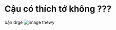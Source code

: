 # Cậu có thích tớ không ???
bận 
drge
![image](https://github.com/user-attachments/assets/d8b7e789-cf98-47fd-af50-f4ecc5eac831)
thewy
